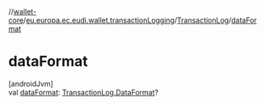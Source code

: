 //[wallet-core](../../../index.md)/[eu.europa.ec.eudi.wallet.transactionLogging](../index.md)/[TransactionLog](index.md)/[dataFormat](data-format.md)

# dataFormat

[androidJvm]\
val [dataFormat](data-format.md): [TransactionLog.DataFormat](-data-format/index.md)?
